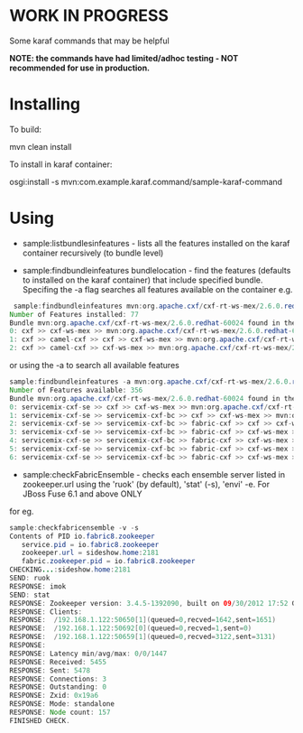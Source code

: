 WORK IN PROGRESS
================

Some karaf commands that may be helpful

**NOTE: the commands have had limited/adhoc testing - NOT recommended for use in production.**

Installing
==========

To build:

mvn clean install

To install in karaf container:

osgi:install -s mvn:com.example.karaf.command/sample-karaf-command


Using
=====

- sample:listbundlesinfeatures - lists all the features installed on the karaf container recursively (to bundle level)

- sample:findbundleinfeatures bundlelocation - find the features (defaults to installed on the karaf container) that include specified bundle. Specifing the -a flag searches all features available on the container e.g. 

```java
 sample:findbundleinfeatures mvn:org.apache.cxf/cxf-rt-ws-mex/2.6.0.redhat-60024
Number of Features installed: 77
Bundle mvn:org.apache.cxf/cxf-rt-ws-mex/2.6.0.redhat-60024 found in the following features:
0: cxf >> cxf-ws-mex >> mvn:org.apache.cxf/cxf-rt-ws-mex/2.6.0.redhat-60024
1: cxf >> camel-cxf >> cxf >> cxf-ws-mex >> mvn:org.apache.cxf/cxf-rt-ws-mex/2.6.0.redhat-60024
2: cxf >> camel-cxf >> cxf-ws-mex >> mvn:org.apache.cxf/cxf-rt-ws-mex/2.6.0.redhat-60024
```

or using the -a  to search all available features

```java
sample:findbundleinfeatures -a mvn:org.apache.cxf/cxf-rt-ws-mex/2.6.0.redhat-60024
Number of Features available: 356
Bundle mvn:org.apache.cxf/cxf-rt-ws-mex/2.6.0.redhat-60024 found in the following features:
0: servicemix-cxf-se >> cxf >> cxf-ws-mex >> mvn:org.apache.cxf/cxf-rt-ws-mex/2.6.0.redhat-60024
1: servicemix-cxf-se >> servicemix-cxf-bc >> cxf >> cxf-ws-mex >> mvn:org.apache.cxf/cxf-rt-ws-mex/2.6.0.redhat-60024
2: servicemix-cxf-se >> servicemix-cxf-bc >> fabric-cxf >> cxf >> cxf-ws-mex >> mvn:org.apache.cxf/cxf-rt-ws-mex/2.6.0.redhat-60024
3: servicemix-cxf-se >> servicemix-cxf-bc >> fabric-cxf >> cxf-ws-mex >> mvn:org.apache.cxf/cxf-rt-ws-mex/2.6.0.redhat-60024
4: servicemix-cxf-se >> servicemix-cxf-bc >> fabric-cxf >> cxf-ws-mex >> cxf-nmr >> cxf >> cxf-ws-mex >> mvn:org.apache.cxf/cxf-rt-ws-mex/2.6.0.redhat-60024
5: servicemix-cxf-se >> servicemix-cxf-bc >> fabric-cxf >> cxf-ws-mex >> cxf-nmr >> camel-cxf >> cxf >> cxf-ws-mex >> mvn:org.apache.cxf/cxf-rt-ws-mex/2.6.0.redhat-60024
6: servicemix-cxf-se >> servicemix-cxf-bc >> fabric-cxf >> cxf-ws-mex >> cxf-nmr >> camel-cxf >> cxf >> cxf-ws-mex >> mvn:org.apache.cxf/cxf-rt-ws-mex/2.6.0.redhat-60024
```

- sample:checkFabricEnsemble - checks each ensemble server listed in zookeeper.url using the 'ruok' (by default), 'stat' (-s), 'envi' -e. For JBoss Fuse 6.1 and above ONLY

for eg. 

```java
sample:checkfabricensemble -v -s
Contents of PID io.fabric8.zookeeper
   service.pid = io.fabric8.zookeeper
   zookeeper.url = sideshow.home:2181
   fabric.zookeeper.pid = io.fabric8.zookeeper
CHECKING...:sideshow.home:2181
SEND: ruok
RESPONSE: imok
SEND: stat
RESPONSE: Zookeeper version: 3.4.5-1392090, built on 09/30/2012 17:52 GMT
RESPONSE: Clients:
RESPONSE:  /192.168.1.122:50650[1](queued=0,recved=1642,sent=1651)
RESPONSE:  /192.168.1.122:50692[0](queued=0,recved=1,sent=0)
RESPONSE:  /192.168.1.122:50659[1](queued=0,recved=3122,sent=3131)
RESPONSE:
RESPONSE: Latency min/avg/max: 0/0/1447
RESPONSE: Received: 5455
RESPONSE: Sent: 5478
RESPONSE: Connections: 3
RESPONSE: Outstanding: 0
RESPONSE: Zxid: 0x19a6
RESPONSE: Mode: standalone
RESPONSE: Node count: 157
FINISHED CHECK.
````


